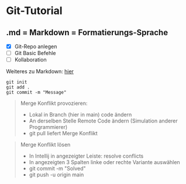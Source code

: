 # Git-Tutorial
## .md = Markdown = Formatierungs-Sprache

- [x] Git-Repo anlegen
- [ ] Git Basic Befehle
- [ ] Kollaboration

Weiteres zu Markdown: [hier](https://docs.github.com/de/get-started/writing-on-github/getting-started-with-writing-and-formatting-on-github/basic-writing-and-formatting-syntax)

```
git init
git add .
git commit -m "Message"
```
> Merge Konflikt provozieren:
> - Lokal in Branch (hier in main) code ändern  
> - An derselben Stelle Remote Code ändern (Simulation anderer Programmierer)
> - git pull liefert Merge Konflikt

> Merge Konflikt lösen
> - In Intellij in angezeigter Leiste: resolve conflicts
> - In angezeigten 3 Spalten linke oder rechte Variante auswählen
> - git commit -m "Solved"
> - git push -u origin main